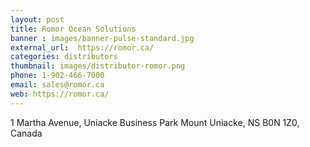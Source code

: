 ```yaml
---
layout: post
title: Romor Ocean Solutions
banner : images/banner-pulse-standard.jpg
external_url:  https://romor.ca/
categories: distributors
thumbnail: images/distributor-romor.png
phone: 1-902-466-7000
email: sales@romor.ca
web: https://romor.ca/
---
```

<p class='distributor-addr'>1 Martha Avenue,
Uniacke Business Park
Mount Uniacke, NS
B0N 1Z0, Canada
</p>